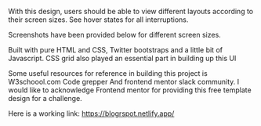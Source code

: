 With this design, users should be able to view different layouts according to their screen sizes.
See hover states for all interruptions.

Screenshots have been provided below for different screen sizes.

  

Built with pure HTML and CSS, Twitter bootstraps and a little bit of Javascript.
CSS grid also played an essential part in building up this UI

Some useful resources for reference in building this project is
W3schoool.com
Code grepper
And frontend mentor slack community.
I would like to acknowledge Frontend mentor for providing this free template design for a challenge.

Here is a working link: https://blogrspot.netlify.app/
